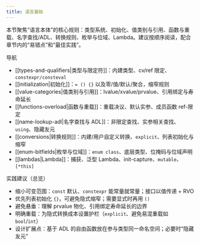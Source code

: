 ```yaml
---
title: 语言基础
---
```


本节聚焦“语言本体”的核心规则：类型系统、初始化、值类别与引用、函数与重载、名字查找/ADL、转换规则、枚举与位域、Lambda。建议按顺序阅读，配合章节内的“易错点”和“最佳实践”。

导航
- [[types-and-qualifiers|类型与限定符]]：内建类型、cv/ref 限定、`constexpr/consteval`
- [[initialization|初始化]]：`= () {}` 以及零/值/默认/聚合，缩窄规则
- [[value-categories|值类别与引用]]：lvalue/xvalue/prvalue、引用绑定与寿命延长
- [[functions-overload|函数与重载]]：重载决议、默认实参、成员函数 ref-限定
- [[name-lookup-adl|名字查找与 ADL]]：非限定查找、实参相关查找、`using`、隐藏友元
- [[conversions|转换规则]]：内建/用户自定义转换、`explicit`、列表初始化与缩窄
- [[enum-bitfields|枚举与位域]]：`enum class`、底层类型、位掩码与位域声明
- [[lambdas|Lambda]]：捕获、泛型 Lambda、init-capture、`mutable`、`[*this]`

实践建议（总览）
- 缩小可变范围：`const` 默认、`constexpr` 能常量就常量；接口以值传递 + RVO
- 优先列表初始化 `{}`，可避免隐式缩窄；需要显式时再用 `()`
- 避免悬垂：理解 prvalue 物化、引用绑定寿命延长的边界
- 明确重载：为隐式转换成本设置护栏（`explicit`、避免易混重载如 `bool`/`int`）
- 设计扩展点：基于 ADL 的自由函数放在参与类型同一命名空间；必要时“隐藏友元”

